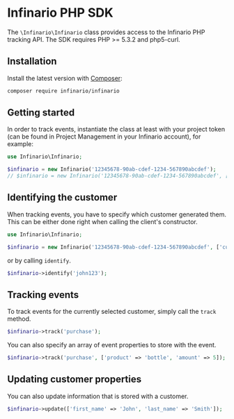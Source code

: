 # Infinario PHP SDK

The `\Infinario\Infinario` class provides access to the Infinario PHP tracking API.
The SDK requires PHP >= 5.3.2 and php5-curl.

## Installation

Install the latest version with [Composer](https://getcomposer.org/):

```bash
composer require infinario/infinario
```


## Getting started

In order to track events, instantiate the class at least with your project token
(can be found in Project Management in your Infinario account), for example:

```php
use Infinario\Infinario;

$infinario = new Infinario('12345678-90ab-cdef-1234-567890abcdef');                       // PRODUCTION ENVIRONMENT
// $infinario = new Infinario('12345678-90ab-cdef-1234-567890abcdef', ['debug' => true]); // DEVELOPMENT ENVIRONMENT
```


## Identifying the customer

When tracking events, you have to specify which customer generated
them. This can be either done right when calling the client's
constructor.

```php
use Infinario\Infinario;

$infinario = new Infinario('12345678-90ab-cdef-1234-567890abcdef', ['customer' => 'john123']);
```

or by calling `identify`.

```php
$infinario->identify('john123');
```

## Tracking events

To track events for the currently selected customer, simply
call the `track` method.

```php
$infinario->track('purchase');
```

You can also specify an array of event properties to store
with the event.

```php
$infinario->track('purchase', ['product' => 'bottle', 'amount' => 5]);
```

## Updating customer properties

You can also update information that is stored with a customer.

```php
$infinario->update(['first_name' => 'John', 'last_name' => 'Smith']);
```
